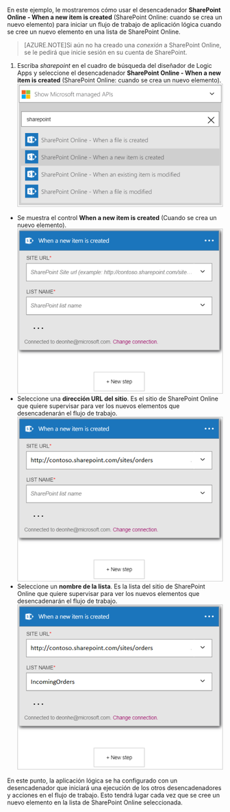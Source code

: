 En este ejemplo, le mostraremos cómo usar el desencadenador **SharePoint Online - When a new item is created** (SharePoint Online: cuando se crea un nuevo elemento) para iniciar un flujo de trabajo de aplicación lógica cuando se cree un nuevo elemento en una lista de SharePoint Online.

>[AZURE.NOTE]Si aún no ha creado una *conexión* a SharePoint Online, se le pedirá que inicie sesión en su cuenta de SharePoint.  

1. Escriba *sharepoint* en el cuadro de búsqueda del diseñador de Logic Apps y seleccione el desencadenador **SharePoint Online - When a new item is created** (SharePoint Online: cuando se crea un nuevo elemento).  
![Imagen de desencadenador de SharePoint Online](./media/connectors-create-api-sharepointonline/trigger-1.png)  
- Se muestra el control **When a new item is created** (Cuando se crea un nuevo elemento).  
![Imagen 2 de desencadenador de SharePoint Online](./media/connectors-create-api-sharepointonline/trigger-2.png)  
- Seleccione una **dirección URL del sitio**. Es el sitio de SharePoint Online que quiere supervisar para ver los nuevos elementos que desencadenarán el flujo de trabajo.  
![Imagen 3 de desencadenador de SharePoint Online](./media/connectors-create-api-sharepointonline/trigger-3.png)  
- Seleccione un **nombre de la lista**. Es la lista del sitio de SharePoint Online que quiere supervisar para ver los nuevos elementos que desencadenarán el flujo de trabajo.  
![Imagen 4 de desencadenador de SharePoint Online](./media/connectors-create-api-sharepointonline/trigger-4.png)  

En este punto, la aplicación lógica se ha configurado con un desencadenador que iniciará una ejecución de los otros desencadenadores y acciones en el flujo de trabajo. Esto tendrá lugar cada vez que se cree un nuevo elemento en la lista de SharePoint Online seleccionada.  

<!---HONumber=AcomDC_0727_2016-->
